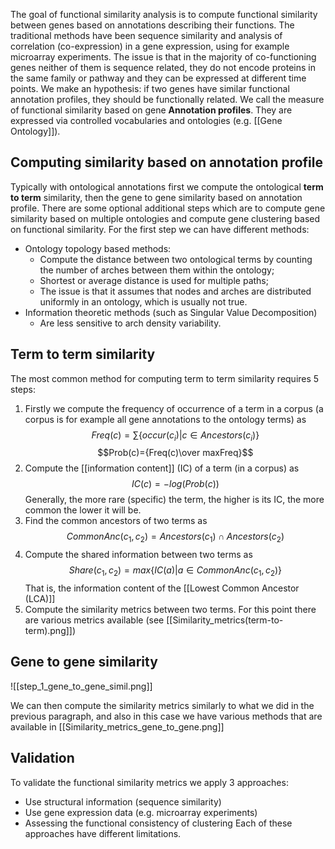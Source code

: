 The goal of functional similarity analysis is to compute functional similarity between genes based on annotations describing their functions.
The traditional methods have been sequence similarity and analysis of correlation (co-expression) in a gene expression, using for example microarray experiments. The issue is that in the majority of co-functioning genes neither of them is sequence related, they do not encode proteins in the same family or pathway and they can be expressed at different time points.
We make an hypothesis: if two genes have similar functional annotation profiles, they should be functionally related.
We call the measure of functional similarity based on gene **Annotation profiles**. They are expressed via controlled vocabularies and ontologies (e.g. [[Gene Ontology]]).
## Computing similarity based on annotation profile
Typically with ontological annotations first we compute the ontological **term to term** similarity, then the gene to gene similarity based on annotation profile. There are some optional additional steps which are to compute gene similarity based on multiple ontologies and compute gene clustering based on functional similarity.
For the first step we can have different methods:
- Ontology topology based methods:
	- Compute the distance between two ontological terms by counting the number of arches between them within the ontology;
	- Shortest or average distance is used for multiple paths;
	- The issue is that it assumes that nodes and arches are distributed uniformly in an ontology, which is usually not true.
- Information theoretic methods (such as Singular Value Decomposition)
	- Are less sensitive to arch density variability.
## Term to term similarity
The most common method for computing term to term similarity requires 5 steps:
1) Firstly we compute the frequency of occurrence of a term in a corpus (a corpus is for example all gene annotations to the ontology terms) as $$Freq(c)=\sum\{occur(c_i)|c\in Ancestors (c_i)\}$$$$Prob(c)={Freq(c)\over maxFreq}$$
2) Compute the [[information content]] (IC) of a term (in a corpus) as $$IC(c)=-log(Prob(c))$$Generally, the more rare (specific) the term, the higher is its IC, the more common the lower it will be.
3) Find the common ancestors of two terms as $$CommonAnc(c_1, c_2)=Ancestors(c_1)\cap Ancestors(c_2)$$
4) Compute the shared information between two terms as $$Share(c_1,c_2)=max\{IC(a)|a\in CommonAnc(c_1,c_2)\}$$That is, the information content of the [[Lowest Common Ancestor (LCA)]]
5) Compute the similarity metrics between two terms. For this point there are various metrics available (see [[Similarity_metrics(term-to-term).png]])
## Gene to gene similarity
![[step_1_gene_to_gene_simil.png]]

We can then compute the similarity metrics similarly to what we did in the previous paragraph, and also in this case we have various methods that are available in [[Similarity_metrics_gene_to_gene.png]]
## Validation
To validate the functional similarity metrics we apply 3 approaches:
- Use structural information (sequence similarity)
- Use gene expression data (e.g. microarray experiments)
- Assessing the functional consistency of clustering
Each of these approaches have different limitations.

